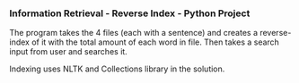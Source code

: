 ### Information Retrieval - Reverse Index - Python Project

The program takes the 4 files (each with a sentence) and creates a reverse-index of it with the total amount of each word in file. Then takes a search input from user and searches it.

Indexing uses NLTK and Collections library in the solution.
